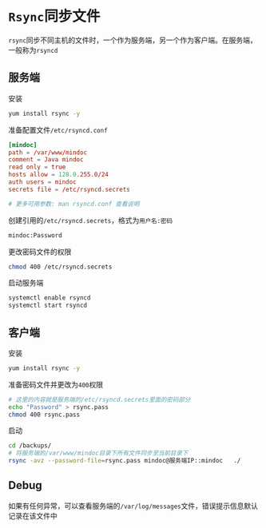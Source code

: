 # `Rsync`同步文件

`rsync`同步不同主机的文件时，一个作为服务端，另一个作为客户端。在服务端，一般称为`rsyncd`

## 服务端

安装

```bash
yum install rsync -y
```

准备配置文件`/etc/rsyncd.conf`

```conf
[mindoc]
path = /var/www/mindoc
comment = Java mindoc
read only = true
hosts allow = 128.0.255.0/24
auth users = mindoc
secrets file = /etc/rsyncd.secrets

# 更多可用参数: man rsyncd.conf 查看说明 
```


创建引用的`/etc/rsyncd.secrets`，格式为`用户名:密码`

```txt
mindoc:Password
```

更改密码文件的权限

```bash
chmod 400 /etc/rsyncd.secrets
```

启动服务端

```bash
systemctl enable rsyncd 
systemctl start rsyncd
```

## 客户端

安装

```bash
yum install rsync -y
```

准备密码文件并更改为`400`权限

```bash
# 这里的内容就是服务端的/etc/rsyncd.secrets里面的密码部分
echo "Password" > rsync.pass
chmod 400 rsync.pass
```

启动

```bash
cd /backups/
# 将服务端的/var/www/mindoc目录下所有文件同步至当前目录下
rsync -avz --password-file=rsync.pass mindoc@服务端IP::mindoc   ./
```

## Debug

如果有任何异常，可以查看服务端的`/var/log/messages`文件，错误提示信息默认记录在该文件中